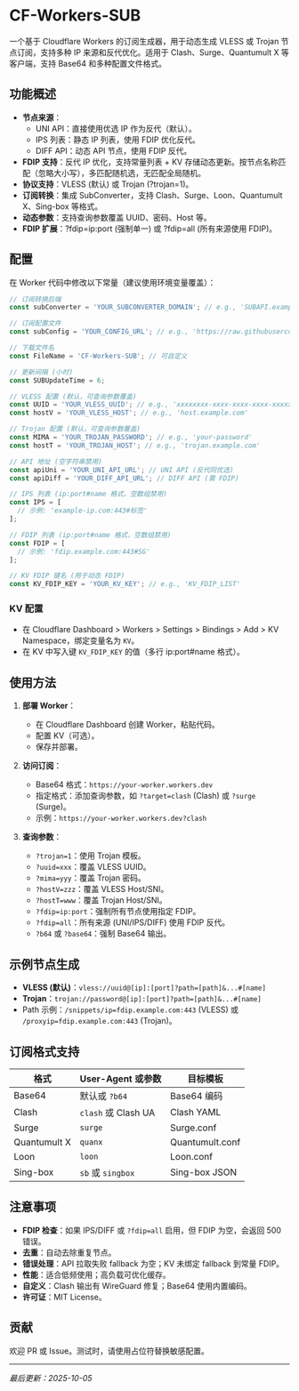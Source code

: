 # CF-Workers-SUB

一个基于 Cloudflare Workers 的订阅生成器，用于动态生成 VLESS 或 Trojan 节点订阅，支持多种 IP 来源和反代优化。适用于 Clash、Surge、Quantumult X 等客户端，支持 Base64 和多种配置文件格式。

## 功能概述

- **节点来源**：
  - UNI API：直接使用优选 IP 作为反代（默认）。
  - IPS 列表：静态 IP 列表，使用 FDIP 优化反代。
  - DIFF API：动态 API 节点，使用 FDIP 反代。
- **FDIP 支持**：反代 IP 优化，支持常量列表 + KV 存储动态更新。按节点名称匹配（忽略大小写），多匹配随机选，无匹配全局随机。
- **协议支持**：VLESS (默认) 或 Trojan (?trojan=1)。
- **订阅转换**：集成 SubConverter，支持 Clash、Surge、Loon、Quantumult X、Sing-box 等格式。
- **动态参数**：支持查询参数覆盖 UUID、密码、Host 等。
- **FDIP 扩展**：?fdip=ip:port (强制单一) 或 ?fdip=all (所有来源使用 FDIP)。

## 配置

在 Worker 代码中修改以下常量（建议使用环境变量覆盖）：

```javascript
// 订阅转换后端
const subConverter = 'YOUR_SUBCONVERTER_DOMAIN'; // e.g., 'SUBAPI.example.com'

// 订阅配置文件
const subConfig = 'YOUR_CONFIG_URL'; // e.g., 'https://raw.githubusercontent.com/user/repo/main/config.ini'

// 下载文件名
const FileName = 'CF-Workers-SUB'; // 可自定义

// 更新间隔 (小时)
const SUBUpdateTime = 6;

// VLESS 配置 (默认，可查询参数覆盖)
const UUID = 'YOUR_VLESS_UUID'; // e.g., 'xxxxxxxx-xxxx-xxxx-xxxx-xxxxxxxxxxxx'
const hostV = 'YOUR_VLESS_HOST'; // e.g., 'host.example.com'

// Trojan 配置 (默认，可查询参数覆盖)
const MIMA = 'YOUR_TROJAN_PASSWORD'; // e.g., 'your-password'
const hostT = 'YOUR_TROJAN_HOST'; // e.g., 'trojan.example.com'

// API 地址 (空字符串禁用)
const apiUni = 'YOUR_UNI_API_URL'; // UNI API (反代同优选)
const apiDiff = 'YOUR_DIFF_API_URL'; // DIFF API (需 FDIP)

// IPS 列表 (ip:port#name 格式，空数组禁用)
const IPS = [
  // 示例: 'example-ip.com:443#标签'
];

// FDIP 列表 (ip:port#name 格式，空数组禁用)
const FDIP = [
  // 示例: 'fdip.example.com:443#SG'
];

// KV FDIP 键名 (用于动态 FDIP)
const KV_FDIP_KEY = 'YOUR_KV_KEY'; // e.g., 'KV_FDIP_LIST'
```

### KV 配置
- 在 Cloudflare Dashboard > Workers > Settings > Bindings > Add > KV Namespace，绑定变量名为 `KV`。
- 在 KV 中写入键 `KV_FDIP_KEY` 的值（多行 ip:port#name 格式）。

## 使用方法

1. **部署 Worker**：
   - 在 Cloudflare Dashboard 创建 Worker，粘贴代码。
   - 配置 KV（可选）。
   - 保存并部署。

2. **访问订阅**：
   - Base64 格式：`https://your-worker.workers.dev`
   - 指定格式：添加查询参数，如 `?target=clash` (Clash) 或 `?surge` (Surge)。
   - 示例：`https://your-worker.workers.dev?clash`

3. **查询参数**：
   - `?trojan=1`：使用 Trojan 模板。
   - `?uuid=xxx`：覆盖 VLESS UUID。
   - `?mima=yyy`：覆盖 Trojan 密码。
   - `?hostV=zzz`：覆盖 VLESS Host/SNI。
   - `?hostT=www`：覆盖 Trojan Host/SNI。
   - `?fdip=ip:port`：强制所有节点使用指定 FDIP。
   - `?fdip=all`：所有来源 (UNI/IPS/DIFF) 使用 FDIP 反代。
   - `?b64` 或 `?base64`：强制 Base64 输出。

## 示例节点生成

- **VLESS (默认)**：`vless://uuid@[ip]:[port]?path=[path]&...#[name]`
- **Trojan**：`trojan://password@[ip]:[port]?path=[path]&...#[name]`
- Path 示例：`/snippets/ip=fdip.example.com:443` (VLESS) 或 `/proxyip=fdip.example.com:443` (Trojan)。

## 订阅格式支持

| 格式       | User-Agent 或参数          | 目标模板          |
|------------|----------------------------|-------------------|
| Base64    | 默认或 `?b64`             | Base64 编码      |
| Clash     | `clash` 或 Clash UA       | Clash YAML       |
| Surge     | `surge`                   | Surge.conf       |
| Quantumult X | `quanx`                | Quantumult.conf  |
| Loon      | `loon`                    | Loon.conf        |
| Sing-box  | `sb` 或 `singbox`         | Sing-box JSON    |

## 注意事项

- **FDIP 检查**：如果 IPS/DIFF 或 `?fdip=all` 启用，但 FDIP 为空，会返回 500 错误。
- **去重**：自动去除重复节点。
- **错误处理**：API 拉取失败 fallback 为空；KV 未绑定 fallback 到常量 FDIP。
- **性能**：适合低频使用；高负载可优化缓存。
- **自定义**：Clash 输出有 WireGuard 修复；Base64 使用内置编码。
- **许可证**：MIT License。

## 贡献

欢迎 PR 或 Issue。测试时，请使用占位符替换敏感配置。

---

*最后更新：2025-10-05*
